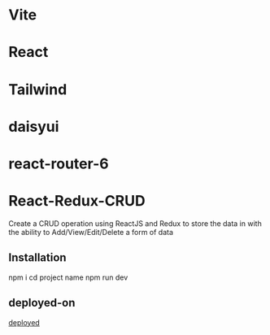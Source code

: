 # Vite
# React
# Tailwind
# daisyui
# react-router-6
# React-Redux-CRUD
Create a CRUD operation using ReactJS and Redux to store the data in
with the ability to Add/View/Edit/Delete a form of data
## Installation
npm i
cd project name
npm run dev
## deployed-on
[deployed]([https://631b4060f6ff15005eaf8c7b--bespoke-gelato-0418d9.netlify.app/])
